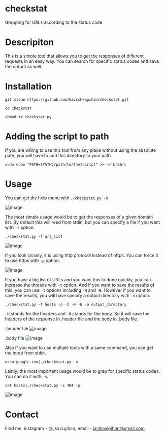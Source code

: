 # checkstat
Grepping for URLs according to the status code

# Descripiton
This is a simple tool that allows you to get the responses of different requests in an easy way. You can search for specific status codes and save the output as well. 

# Installation
`git clone https://github.com/kavishkagihan/checkstat.git`

`cd checkstat`

`chmod +x checkstat.py`


# Adding the script to path
If you are willing to use this tool from any place without using the absolute path, you will have to add this directory to your path

`sudo echo "PATH=$PATH:/path/to/the/script" >> ~/.bashrc`


# Usage
You can get the help menu with   `./checkstat.py -h `

![image](https://user-images.githubusercontent.com/85458014/123798585-d7cbf100-d8d6-11eb-82f7-3e90a427b204.png)


The most simple usage would be to get the responses of a given domain list. By default this will read from stdin, but you can specify a file if you want with `-f` option.

`./checkstat.py -f url_list`

![image](https://user-images.githubusercontent.com/85458014/123794611-8c174880-d8d2-11eb-9e74-a078060301b5.png)

If you look closely, it is using http protocol instead of https. You can force it to use https with `-p` option.

![image](https://user-images.githubusercontent.com/85458014/123794792-cb459980-d8d2-11eb-9351-2511e47c6b51.png)

If you have a big list of URLs and you want this to done quickly, you can increase the threads with `-t` option.
And If you want to save the results of this, you can use `-I` options including `-H` and `-B`. However if you want to save the results, you will have specify a output directory with `-o` option.

`./checkstat.py -f hosts -p -I -H -B -o output_directory`

`-H` stands for the headers and `-B` stands for the body. So it will save the headers of the response in .header file and the body in .body file.


.header file
![image](https://user-images.githubusercontent.com/85458014/123796227-6db24c80-d8d4-11eb-8f9b-b6817c6b2065.png)


.body file
![image](https://user-images.githubusercontent.com/85458014/123796255-760a8780-d8d4-11eb-8d48-c818e24455a1.png)

Also if you want to use multiple tools with a same command, you can get the input from stdin.

`echo google.com|./checkstat.py -p`

Lastly, the most important usage would be to grep for specific status codes. You can do it with `-s`.

`cat hosts|./checkstat.py -s 404 -p`

![image](https://user-images.githubusercontent.com/85458014/123796841-15c81580-d8d5-11eb-8c54-2aa3be623706.png)


# Contact
Find me, instagram - @_kavi.gihan, email - iamkavigihan@gmail.com



